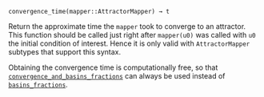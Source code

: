 ```
convergence_time(mapper::AttractorMapper) → t
```

Return the approximate time the `mapper` took to converge to an attractor. This function should be called just right after `mapper(u0)` was called with `u0` the initial condition of interest. Hence it is only valid with `AttractorMapper` subtypes that support this syntax.

Obtaining the convergence time is computationally free, so that [`convergence_and_basins_fractions`](@ref) can always be used instead of [`basins_fractions`](@ref).
